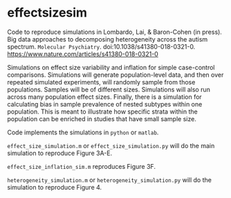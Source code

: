 # effectsizesim

Code to reproduce simulations in Lombardo, Lai, & Baron-Cohen (in press). Big
data approaches to decomposing heterogeneity across the autism spectrum.
```Molecular Psychiatry```. doi:10.1038/s41380-018-0321-0.
https://www.nature.com/articles/s41380-018-0321-0

Simulations on effect size variability and inflation for simple case-control
comparisons. Simulations will generate population-level data, and then over
repeated simulated experiments, will randomly sample from those populations.
Samples will be of different sizes. Simulations will also run across many
population effect sizes. Finally, there is a simulation for calculating bias in
sample prevalence of nested subtypes within one population. This is meant to
illustrate how specific strata within the population can be enriched in studies
that have small sample size.

Code implements the simulations in ```python``` or ```matlab```.

```effect_size_simulation.m``` or ```effect_size_simulation.py``` will do the
main simulation to reproduce Figure 3A-E.

```effect_size_inflation_sim.m``` reproduces Figure 3F.

```heterogeneity_simulation.m``` or ```heterogeneity_simulation.py``` will do
the simulation to reproduce Figure 4.
